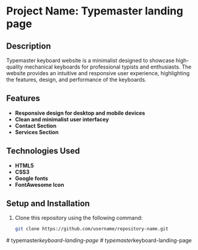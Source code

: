 # Project Name: Typemaster landing page

## Description
Typemaster keyboard website is a minimalist designed to showcase high-quality mechanical keyboards for professional typists and enthusiasts. The website provides an intuitive and responsive user experience, highlighting the features, design, and performance of the keyboards.

## Features
- **Responsive design for desktop and mobile devices**
- **Clean and minimalist user interfacey**
- **Contact Section**
- **Services Section** 

## Technologies Used
- **HTML5**
- **CSS3**
- **Google fonts**
- **FontAwesome Icon**

## Setup and Installation
1. Clone this repository using the following command:
   ```bash
   git clone https://github.com/username/repository-name.git
#   t y p e m a s t e r _ k e y b o a r d - l a n d i n g - p a g e  
 #   t y p e m a s t e r _ k e y b o a r d - l a n d i n g - p a g e  
 